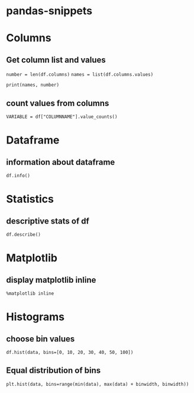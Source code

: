 # pandas-snippets

# Columns 

## Get column list and values

`number = len(df.columns)`
`names = list(df.columns.values)`

`print(names, number)`

## count values from columns

`VARIABLE = df["COLUMNNAME"].value_counts()`

# Dataframe
## information about dataframe
`df.info()`

# Statistics
## descriptive stats of df
`df.describe()`

# Matplotlib
## display matplotlib inline
`%matplotlib inline`

# Histograms
## choose bin values
`df.hist(data, bins=[0, 10, 20, 30, 40, 50, 100])`

## Equal distribution of bins
`plt.hist(data, bins=range(min(data), max(data) + binwidth, binwidth))`

